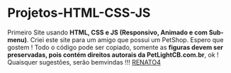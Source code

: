 # Projetos-HTML-CSS-JS
 Primeiro Site usando **HTML, CSS e JS (Responsivo, Animado e com Sub-menu)**. Criei este site para um amigo que possui um PetShop. Espero que gostem ! Todo o código pode ser copiado, somente as __figuras devem ser preservadas, pois contém direitos autorais da PetLightCB.com.br__, ok ! Quaisquer sugestões, serão bemvindas !!!
 [RENATO4](https://user-images.githubusercontent.com/97203729/149009406-6d206181-ef06-4dde-944e-0ea0bea9a21b.png)
